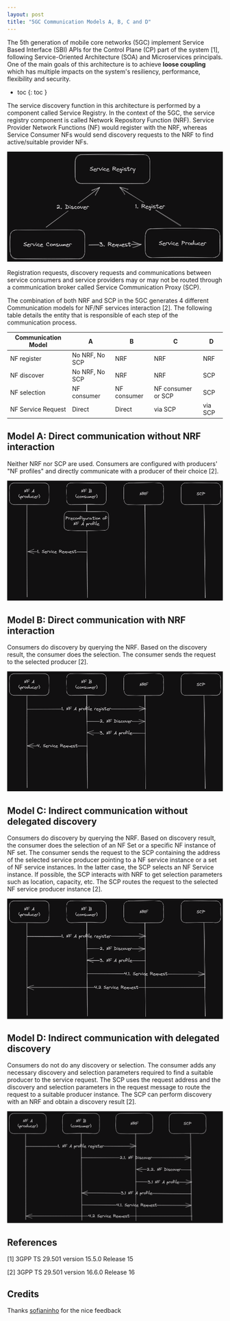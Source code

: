 ```yaml
---
layout: post
title: "5GC Communication Models A, B, C and D"
---
```


The 5th generation of mobile core networks (5GC) implement Service Based Interface (SBI) APIs for the Control Plane (CP) part of the system [1], following Service-Oriented Architecture (SOA) and Microservices principals. One of the main goals of this architecture is to achieve **loose coupling** which has multiple impacts on the system's resiliency, performance, flexibility and security.

- toc
{: toc }

The service discovery function in this architecture is performed by a component called Service Registry. In the context of the 5GC, the service registry component is called Network Repository Function (NRF). Service Provider Network Functions (NF) would register with the NRF, whereas Service Consumer NFs would send discovery requests to the NRF to find active/suitable provider NFs.

![Service discovery in SOA](assets/posts/soa-discovery.png "Service discovery in SOA")

Registration requests, discovery requests and communications between service consumers and service providers may or may not be routed through a communication broker called Service Communication Proxy (SCP).

The combination of both NRF and SCP in the 5GC generates 4 different Communication models for NF/NF services interaction [2]. The following table details the entity that is responsible of each step of the communication process.

| Communication Model    | A              | B           | C                  | D       |
|------------------------|----------------|-------------|--------------------|---------|
| NF register            | No NRF, No SCP | NRF         | NRF                | NRF     |
| NF discover            | No NRF, No SCP | NRF         | NRF                | SCP     |
| NF selection           | NF consumer    | NF consumer | NF consumer or SCP | SCP     |
| NF Service Request     | Direct         | Direct      | via SCP            | via SCP |

## Model A: Direct communication without NRF interaction

Neither NRF nor SCP are used. Consumers are configured with producers' "NF profiles" and directly communicate with a producer of their choice [2].

![Model A: Direct communication without NRF interaction](assets/posts/5gc-sig-model-a.png "Model A: Direct communication without NRF interaction")

## Model B: Direct communication with NRF interaction

Consumers do discovery by querying the NRF. Based on the discovery result, the consumer does the selection. The consumer sends the request to the selected producer [2].

![Model B: Direct communication with NRF interaction](assets/posts/5gc-sig-model-b.png "Model B: Direct communication with NRF interaction")

## Model C: Indirect communication without delegated discovery

Consumers do discovery by querying the NRF. Based on discovery result, the consumer does the selection of an NF Set or a specific NF instance of NF set. The consumer sends the request to the SCP containing the address of the selected service producer pointing to a NF service instance or a set of NF service instances. In the latter case, the SCP selects an NF Service instance. If possible, the SCP interacts with NRF to get selection parameters such as location, capacity, etc. The SCP routes the request to the selected NF service producer instance [2].

![Model C: Indirect communication without delegated discovery](assets/posts/5gc-sig-model-c.png "Model C: Indirect communication without delegated discovery")

## Model D: Indirect communication with delegated discovery

Consumers do not do any discovery or selection. The consumer adds any necessary discovery and selection parameters required to find a suitable producer to the service request. The SCP uses the request address and the discovery and selection parameters in the request message to route the request to a suitable producer instance. The SCP can perform discovery with an NRF and obtain a discovery result [2].

![Model D: Indirect communication with delegated discovery](assets/posts/5gc-sig-model-d.png "Model D: Indirect communication with delegated discovery")

## References

[1] 3GPP TS 29.501 version 15.5.0 Release 15

[2] 3GPP TS 29.501 version 16.6.0 Release 16


## Credits

Thanks [sofianinho](https://github.com/sofianinho) for the nice feedback
